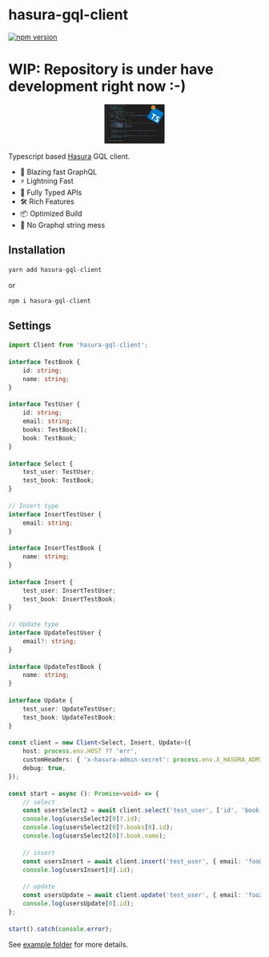 # hasura-gql-client
[![npm version](https://badge.fury.io/js/hasura-gql-client.svg)](https://badge.fury.io/js/hasura-gql-client)

# WIP: Repository is under have development right now :-)

<p align="center">
  <a href="https://github.com/JaLe29/hasura-gql-client" target="blank"><img src="data/img.png" width="120" alt="hasura-gql-client image" /></a>
</p>

Typescript based [Hasura](https://hasura.io/) GQL client.

- 🚀 Blazing fast GraphQL
- ⚡️ Lightning Fast
- 🔑 Fully Typed APIs
- 🛠️ Rich Features
- 📦 Optimized Build
- 🥴 No Graphql string mess

## Installation
```ts
yarn add hasura-gql-client
```
or
```ts
npm i hasura-gql-client
```

## Settings
```ts
import Client from 'hasura-gql-client';

interface TestBook {
	id: string;
	name: string;
}

interface TestUser {
	id: string;
	email: string;
	books: TestBook[];
	book: TestBook;
}

interface Select {
	test_user: TestUser;
	test_book: TestBook;
}

// Insert type
interface InsertTestUser {
	email: string;
}

interface InsertTestBook {
	name: string;
}

interface Insert {
	test_user: InsertTestUser;
	test_book: InsertTestBook;
}

// Update type
interface UpdateTestUser {
	email?: string;
}

interface UpdateTestBook {
	name: string;
}

interface Update {
	test_user: UpdateTestUser;
	test_book: UpdateTestBook;
}

const client = new Client<Select, Insert, Update>({
	host: process.env.HOST ?? 'err',
	customHeaders: { 'x-hasura-admin-secret': process.env.X_HASURA_ADMIN_SECRET ?? 'err' },
	debug: true,
});

const start = async (): Promise<void> => {
	// select
	const usersSelect2 = await client.select('test_user', ['id', 'book.name', 'books.id']);
	console.log(usersSelect2[0]?.id);
	console.log(usersSelect2[0]?.books[0].id);
	console.log(usersSelect2[0]?.book.name);

	// insert
	const usersInsert = await client.insert('test_user', { email: 'foo@email.com', name: 'foo' }, ['id']);
	console.log(usersInsert[0].id);

	// update
	const usersUpdate = await client.update('test_user', { email: 'foo2@email.com' }, ['id']);
	console.log(usersUpdate[0].id);
};

start().catch(console.error);

```
See [example folder](https://github.com/JaLe29/hasura-gql-client/tree/master/example) for more details.
